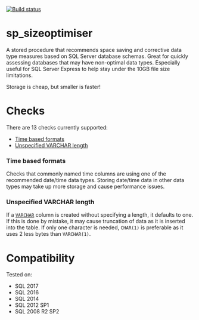 [![Build status](https://ci.appveyor.com/api/projects/status/bak6km5grc3j63s8/branch/master?svg=true)](https://ci.appveyor.com/project/LowlyDBA/expresssql)


# sp_sizeoptimiser

A stored procedure that recommends space saving and corrective data type measures based on SQL Server database schemas. Great for quickly assessing databases that may have non-optimal data types. Especially useful for SQL Server Express to help stay under the 10GB file size limitations.

Storage is cheap, but smaller is faster!

# Checks

There are 13 checks currently supported:

* [Time based formats](#time-based-formats)
* [Unspecified VARCHAR length](#unspecificied-varchar-length)

### Time based formats

Checks that commonly named time columns are using one of the recommended date/time data types. Storing date/time data in other data types may take up more storage and cause performance issues.

### Unspecified VARCHAR length

If a [`VARCHAR`](https://docs.microsoft.com/en-us/sql/t-sql/data-types/char-and-varchar-transact-sql?view=sql-server-2017) column is created without specifying a length, it defaults to one. If this is done by mistake, it may cause truncation of data as it is inserted into the table. If only one character is needed, `CHAR(1)` is preferable as it uses 2 less bytes than `VARCHAR(1)`.

# Compatibility

Tested on:

* SQL 2017
* SQL 2016
* SQL 2014
* SQL 2012 SP1
* SQL 2008 R2 SP2
